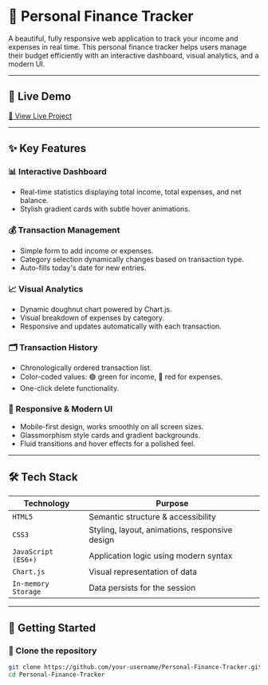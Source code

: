 # 💸 Personal Finance Tracker

A beautiful, fully responsive web application to track your income and expenses in real time. This personal finance tracker helps users manage their budget efficiently with an interactive dashboard, visual analytics, and a modern UI.

---

## 📌 Live Demo

[🔗 View Live Project](#) <!-- Replace # with your live project link if deployed -->

---

## ✨ Key Features

### 📊 Interactive Dashboard
- Real-time statistics displaying total income, total expenses, and net balance.
- Stylish gradient cards with subtle hover animations.

### 💰 Transaction Management
- Simple form to add income or expenses.
- Category selection dynamically changes based on transaction type.
- Auto-fills today's date for new entries.

### 📈 Visual Analytics
- Dynamic doughnut chart powered by Chart.js.
- Visual breakdown of expenses by category.
- Responsive and updates automatically with each transaction.

### 🗂️ Transaction History
- Chronologically ordered transaction list.
- Color-coded values: 🟢 green for income, 🔴 red for expenses.
- One-click delete functionality.

### 📱 Responsive & Modern UI
- Mobile-first design, works smoothly on all screen sizes.
- Glassmorphism style cards and gradient backgrounds.
- Fluid transitions and hover effects for a polished feel.

---

## 🛠️ Tech Stack

| Technology | Purpose |
|------------|---------|
| `HTML5` | Semantic structure & accessibility |
| `CSS3` | Styling, layout, animations, responsive design |
| `JavaScript (ES6+)` | Application logic using modern syntax |
| `Chart.js` | Visual representation of data |
| `In-memory Storage` | Data persists for the session |

---

## 🚀 Getting Started

### 📁 Clone the repository

```bash
git clone https://github.com/your-username/Personal-Finance-Tracker.git
cd Personal-Finance-Tracker
